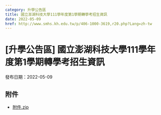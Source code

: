 ```yaml
---
category: 升學公告區
title: 國立澎湖科技大學111學年度第1學期轉學考招生資訊
date: 2022-05-09
href: http://www.smhs.kh.edu.tw/p/406-1000-3619,r20.php?Lang=zh-tw
---
```


# [升學公告區] 國立澎湖科技大學111學年度第1學期轉學考招生資訊

發布日期：2022-05-09



## 附件

- [附件.zip](https://www.smhs.kh.edu.tw/app/index.php?Action=downloadfile&file=WVhSMFlXTm9Mek13TDNCMFlWOHpNemt5WHpJd05qUXdOelJmTmpJeE9UY3VlbWx3&fname=DGGGROTSYWQO41XX50LKSWHGRK30OOLKDGUWTSKK4125MLVWKPROVTPOUSSSPKPO)
